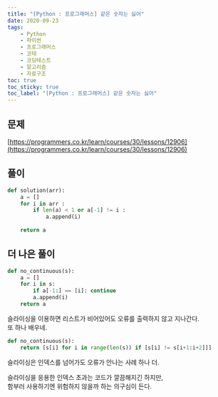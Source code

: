 ```yaml
---
title: "[Python : 프로그래머스] 같은 숫자는 싫어"
date: 2020-09-23
tags:
    - Python
    - 파이썬
    - 프로그래머스
    - 코테
    - 코딩테스트
    - 알고리즘
    - 자료구조
toc: true
toc_sticky: true
toc_label: "[Python : 프로그래머스] 같은 숫자는 싫어"
---
```

## 문제
[https://programmers.co.kr/learn/courses/30/lessons/12906](https://programmers.co.kr/learn/courses/30/lessons/12906)
## 풀이
```python
def solution(arr):
    a = []
    for i in arr :
        if len(a) < 1 or a[-1] != i :
            a.append(i)
            
    return a
```

## 더 나은 풀이
```python
def no_continuous(s):
    a = []
    for i in s:
        if a[-1:] == [i]: continue
        a.append(i)
    return a
```
슬라이싱을 이용하면 리스트가 비어있어도 오류를 출력하지 않고 지나간다.  
또 하나 배우네.  
```python
def no_continuous(s):
    return [s[i] for i in range(len(s)) if [s[i] != s[i+1:i+2]]]
```
슬라이싱은 인덱스를 넘어가도 오류가 안나는 사례 하나 더.  
  
슬라이싱을 응용한 인덱스 초과는 코드가 깔끔해지긴 하지만,  
함부러 사용하기엔 위험하지 않을까 하는 의구심이 든다.  